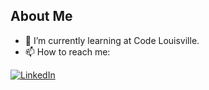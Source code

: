 ## About Me

- 🌱 I’m currently learning at Code Louisville.
- 📫 How to reach me:


<a 
  href="https://www.linkedin.com/in/sarahl-hill"><img src="https://img.shields.io/badge/LinkedIn--blueviolet.svg?style=social&logo=linkedin" alt="LinkedIn"></a>


</p>

